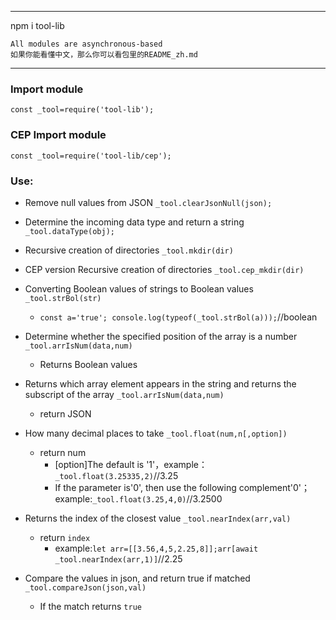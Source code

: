 ***
npm i tool-lib

    All modules are asynchronous-based
    如果你能看懂中文，那么你可以看包里的README_zh.md

***
### Import module
`const _tool=require('tool-lib');`
### CEP Import module
`const _tool=require('tool-lib/cep');`
### Use:
* Remove null values from JSON
`_tool.clearJsonNull(json);`

* Determine the incoming data type and return a string
`_tool.dataType(obj);`

* Recursive creation of directories
`_tool.mkdir(dir)`

* CEP version Recursive creation of directories
`_tool.cep_mkdir(dir)`

* Converting Boolean values of strings to Boolean values
`_tool.strBol(str)`
    *   `const a='true'; console.log(typeof(_tool.strBol(a)));`//boolean
* Determine whether the specified position of the array is a number
`_tool.arrIsNum(data,num)`
    *   Returns Boolean values
* Returns which array element appears in the string and returns the subscript of the array
`_tool.arrIsNum(data,num)`
    *   return JSON
* How many decimal places to take
`_tool.float(num,n[,option])`
    *   return num
        * [option]The default is '1'，example：`_tool.float(3.25335,2)`//3.25
        * If the parameter is'0', then use the following complement'0'；example:`_tool.float(3.25,4,0)`//3.2500
* Returns the index of the closest value
`_tool.nearIndex(arr,val)`
    *   return `index`
        * example:`let arr=[[3.56,4,5,2.25,8]];arr[await _tool.nearIndex(arr,1)]`//2.25
* Compare the values in json, and return true if matched
`_tool.compareJson(json,val)`
    *   If the match returns `true`